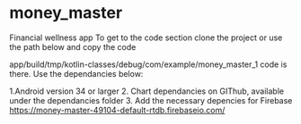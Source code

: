 # money_master
Financial wellness app
To get to the code section clone the project or use the path below and copy the code 

app/build/tmp/kotlin-classes/debug/com/example/money_master_1
code is there. 
Use the dependancies below:

1.Android version 34 or larger
2. Chart dependancies on GIThub, available under the dependancies folder 
3. Add the necessary depencies for Firebase
https://money-master-49104-default-rtdb.firebaseio.com/


